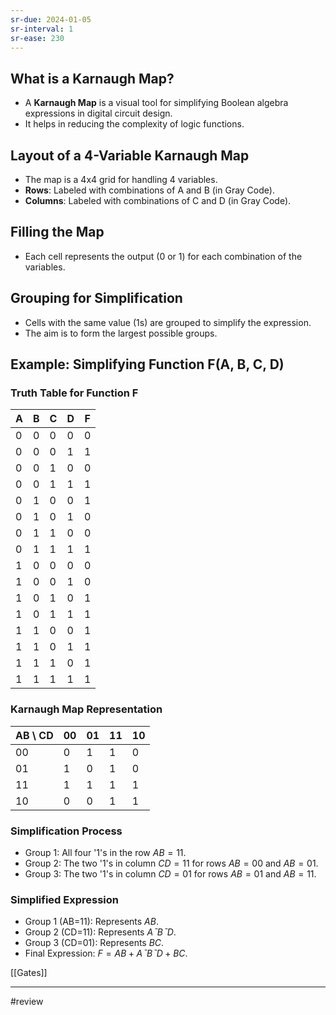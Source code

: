 ```yaml
---
sr-due: 2024-01-05
sr-interval: 1
sr-ease: 230
---
```


## What is a Karnaugh Map?

- A **Karnaugh Map** is a visual tool for simplifying Boolean algebra expressions in digital circuit design.
- It helps in reducing the complexity of logic functions.

## Layout of a 4-Variable Karnaugh Map

- The map is a 4x4 grid for handling 4 variables.
- **Rows**: Labeled with combinations of A and B (in Gray Code).
- **Columns**: Labeled with combinations of C and D (in Gray Code).

## Filling the Map

- Each cell represents the output (0 or 1) for each combination of the variables.

## Grouping for Simplification

- Cells with the same value (1s) are grouped to simplify the expression.
- The aim is to form the largest possible groups.

## Example: Simplifying Function F(A, B, C, D)

### Truth Table for Function F

|A|B|C|D|F|
|---|---|---|---|---|
|0|0|0|0|0|
|0|0|0|1|1|
|0|0|1|0|0|
|0|0|1|1|1|
|0|1|0|0|1|
|0|1|0|1|0|
|0|1|1|0|0|
|0|1|1|1|1|
|1|0|0|0|0|
|1|0|0|1|0|
|1|0|1|0|1|
|1|0|1|1|1|
|1|1|0|0|1|
|1|1|0|1|1|
|1|1|1|0|1|
|1|1|1|1|1|

### Karnaugh Map Representation

|AB \ CD|00|01|11|10|
|---|---|---|---|---|
|00|0|1|1|0|
|01|1|0|1|0|
|11|1|1|1|1|
|10|0|0|1|1|

### Simplification Process

- Group 1: All four '1's in the row $AB=11$.
- Group 2: The two '1's in column $CD=11$ for rows $AB=00$ and $AB=01$.
- Group 3: The two '1's in column $CD=01$ for rows $AB=01$ and $AB=11$.

### Simplified Expression

- Group 1 (AB=11): Represents $AB$.
- Group 2 (CD=11): Represents $AˉBˉD$.
- Group 3 (CD=01): Represents $BC$.
- Final Expression: $F=AB+AˉBˉD+BC$.

[[Gates]]

--- 
#review 